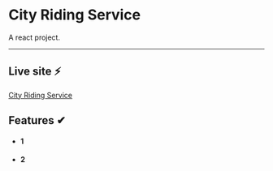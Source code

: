 # City Riding Service 

A react project.

---
## Live site ⚡

[City Riding Service]()

## Features ✔

- #### 1


- #### 2


##
